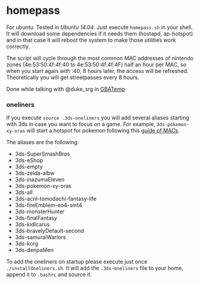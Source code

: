 homepass
========

For ubuntu. Tested in *Ubuntu 14.04*.
Just execute `homepass.sh` in your shell.
It will download some dependencies if it needs them (hostapd, ap-hotspot) and in that case it will reboot 
the system to make those utilities work correctly.

The script will cycle through the most common MAC addresses of nintendo zones (4e:53:50:4f:4f:40 to 4e:53:50:4f:4f:4F)
half an hour per MAC, so when you start again with :40, 8 hours later, the access will be refreshed. Theoretically
you will get streetpasses every 8 hours.

Done while talking with @duke_srg in [GBATemp](https://gbatemp.net/threads/how-to-have-a-homemade-streetpass-relay.352645/page-215#post-5214235)

### oneliners

If you execute `source .3ds-oneliners` you will add several aliases starting with 3ds
in case you want to focus on a game. For example, `3ds-pokemon-xy-oras` will start a hotspot
for pokemon following this [guide of MACs](https://docs.google.com/spreadsheet/ccc?key=0AvvH5W4E2lIwdEFCUkxrM085ZGp0UkZlenp6SkJablE&usp=drive_web#gid=0).

The aliases are the following:
+ 3ds-SuperSmashBros
+ 3ds-eShop
+ 3ds-empty
+ 3ds-zelda-albw
+ 3ds-inazumaEleven
+ 3ds-pokemon-xy-oras
+ 3ds-all
+ 3ds-acnl-tomodachi-fantasy-life
+ 3ds-fireEmblem-eo4-smt4
+ 3ds-monsterHunter
+ 3ds-finalFantasy
+ 3ds-kidIcarus
+ 3ds-bravelyDefault-second
+ 3ds-samuraiWariors
+ 3ds-korg
+ 3ds-denpaMen

To add the oneliners on startup please execute just once `./installOneliners.sh`.
It will add the `.3ds-oneliners` file to your home, append it to `.bashrc`
and source it.

